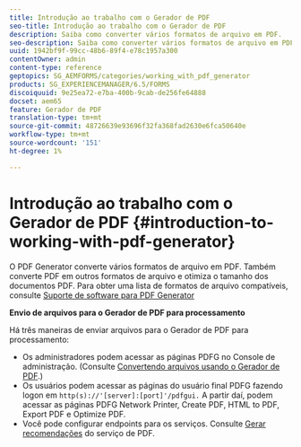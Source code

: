 ```yaml
---
title: Introdução ao trabalho com o Gerador de PDF
seo-title: Introdução ao trabalho com o Gerador de PDF
description: Saiba como converter vários formatos de arquivo em PDF.
seo-description: Saiba como converter vários formatos de arquivo em PDF.
uuid: 1942bf9f-99cc-48b6-89f4-e78c1957a300
contentOwner: admin
content-type: reference
geptopics: SG_AEMFORMS/categories/working_with_pdf_generator
products: SG_EXPERIENCEMANAGER/6.5/FORMS
discoiquuid: 9e25ea72-e7ba-400b-9cab-de256fe64888
docset: aem65
feature: Gerador de PDF
translation-type: tm+mt
source-git-commit: 48726639e93696f32fa368fad2630e6fca50640e
workflow-type: tm+mt
source-wordcount: '151'
ht-degree: 1%

---
```



# Introdução ao trabalho com o Gerador de PDF {#introduction-to-working-with-pdf-generator}

O PDF Generator converte vários formatos de arquivo em PDF. Também converte PDF em outros formatos de arquivo e otimiza o tamanho dos documentos PDF. Para obter uma lista de formatos de arquivo compatíveis, consulte [Suporte de software para PDF Generator](/help/forms/using/aem-forms-jee-supported-platforms.md)

**Envio de arquivos para o Gerador de PDF para processamento**

Há três maneiras de enviar arquivos para o Gerador de PDF para processamento:

* Os administradores podem acessar as páginas PDFG no Console de administração. (Consulte [Convertendo arquivos usando o Gerador de PDF](/help/forms/using/admin-help/converting-files-using-pdf-generator.md).)
* Os usuários podem acessar as páginas do usuário final PDFG fazendo logon em `http(s)://'[server]:[port]'/pdfgui.` A partir daí, podem acessar as páginas PDFG Network Printer, Create PDF, HTML to PDF, Export PDF e Optimize PDF.
* Você pode configurar endpoints para os serviços. Consulte <!--Fix broken link to Managing Endpoints --> [Gerar recomendações](configuring-watched-folder-endpoints.md#generate-pdf-service-recommendations) do serviço de PDF.

